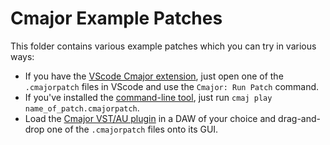 # Cmajor Example Patches

This folder contains various example patches which you can try in various ways:

- If you have the [VScode Cmajor extension](https://marketplace.visualstudio.com/items?itemName=CmajorSoftware.cmajor-tools), just open one of the `.cmajorpatch` files in VScode and use the `Cmajor: Run Patch` command.
- If you've installed the [command-line tool](https://github.com/cmajor-lang/cmajor/releases), just run `cmaj play name_of_patch.cmajorpatch`.
- Load the [Cmajor VST/AU plugin](https://github.com/cmajor-lang/cmajor/releases) in a DAW of your choice and drag-and-drop one of the `.cmajorpatch` files onto its GUI.
